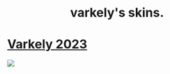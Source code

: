 <h1 align="center">varkely's skins.</h1>

# [Varkely 2023](https://github.com/varkely/skinhub/raw/main/player/varkely/varkely_2023.osk)
<img src="https://i.imgur.com/J4vvIvs.png">